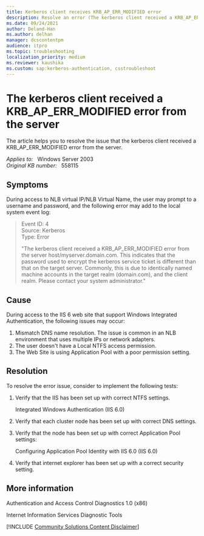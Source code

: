 ```yaml
---
title: Kerberos client receives KRB_AP_ERR_MODIFIED error
description: Resolve an error (The kerberos client received a KRB_AP_ERR_MODIFIED error from the server) that occurs when you access to NLB virtual IP/NLB Virtual Name.
ms.date: 09/24/2021
author: Deland-Han
ms.author: delhan
manager: dcscontentpm
audience: itpro
ms.topic: troubleshooting
localization_priority: medium
ms.reviewer: kaushika
ms.custom: sap:kerberos-authentication, csstroubleshoot
---
```

# The kerberos client received a KRB_AP_ERR_MODIFIED error from the server

The article helps you to resolve the issue that the kerberos client received a KRB_AP_ERR_MODIFIED error from the server.  

_Applies to:_ &nbsp; Windows Server 2003  
_Original KB number:_ &nbsp; 558115

## Symptoms

During access to NLB virtual IP/NLB Virtual Name, the user may prompt to a username and password, and the following error may add to the local system event log:

> Event ID: 4  
Source: Kerberos  
Type: Error
>
> "The kerberos client received a KRB_AP_ERR_MODIFIED error from the server host/myserver.domain.com. This indicates that the password used to encrypt the kerberos service ticket is different than that on the target server. Commonly, this is due to identically named machine accounts in the target realm (domain.com), and the client realm. Please contact your system administrator."

## Cause

During access to the IIS 6 web site that support Windows Integrated Authentication, the following issues may occur:

1. Mismatch DNS name resolution. The issue is common in an NLB environment that uses multiple IPs or network adapters.
2. The user doesn't have a Local NTFS access permission.
3. The Web Site is using Application Pool with a poor permission setting.

## Resolution

To resolve the error issue, consider to implement the following tests:

1. Verify that the IIS has been set up with correct NTFS settings.

    Integrated Windows Authentication (IIS 6.0)

2. Verify that each cluster node has been set up with correct DNS settings.

3. Verify that the node has been set up with correct Application Pool settings:

    Configuring Application Pool Identity with IIS 6.0 (IIS 6.0)

4. Verify that internet explorer has been set up with a correct security setting.

## More information

Authentication and Access Control Diagnostics 1.0 (x86)

Internet Information Services Diagnostic Tools

[!INCLUDE [Community Solutions Content Disclaimer](../../includes/community-solutions-content-disclaimer.md)]

